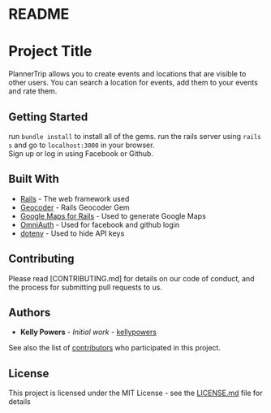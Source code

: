 # README

# Project Title

PlannerTrip allows you to create events and locations that are visible to other users.  You can search a location for events, add them to your events and rate them.

## Getting Started

run ```bundle install``` to install all of the gems. 
run the rails server using ```rails s``` and go to ```localhost:3000``` in your browser.  
Sign up or log in using Facebook or Github.



## Built With

* [Rails](https://rubyonrails.org/) - The web framework used
* [Geocoder](https://github.com/alexreisner/geocoder) - Rails Geocoder Gem
* [Google Maps for Rails](https://github.com/apneadiving/Google-Maps-for-Rails) - Used to generate Google Maps
* [OmniAuth](https://github.com/omniauth/omniauth) - Used for facebook and github login
* [dotenv](https://github.com/bkeepers/dotenv) - Used to hide API keys

## Contributing

Please read [CONTRIBUTING.md] for details on our code of conduct, and the process for submitting pull requests to us.


## Authors

* **Kelly Powers** - *Initial work* - [kellypowers](https://github.com/kellypowers)

See also the list of [contributors](https://github.com/your/project/contributors) who participated in this project.

## License

This project is licensed under the MIT License - see the [LICENSE.md](LICENSE.md) file for details

